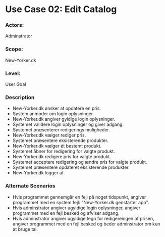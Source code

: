 # Use Case 02: Edit Catalog

### Actors:
Adminstrator

### Scope:
New-Yorker.dk

### Level:
User Goal

### Description
- New-Yorker.dk ønsker at opdatere en pris.
- System anmoder om login oplysninger.
- New-Yorker.dk angiver gyldige login oplysninger.
- Systemet validere login oplysninger og giver adgang.
- Systemet præsenterer redigerings muligheder.
- New-Yorker.dk vælger rediger pris.
- Systemet præsentere eksisterende produkter.
- New-Yorker.dk vælger ét bestemt produkt.
- Systemet åbner for redigering for valgte produkt.
- New-Yorker.dk redigere pris for valgte produkt.
- Systemet acceptere redigering og ændre pris for valgte produkt.
- Systemet præsentere opdateret eksisterende produkter.
- New-Yorker.dk logger af.

### Alternate Scenarios

- Hvis programmet gennemgår en fejl på noget tidspunkt, angiver programmet med en system fejl: "New-Yorker.dk genstarter app".
- Hvis adminstrator angiver ugyldige login oplysninger, angiver programmet med en fejl besked og afviser adgang. 
- Hvis adminstrator angiver ugyldige tegn for redigereingen af prisen, angiver programmet med en fejl besked og beder adminstrator om kun at bruge tal.
